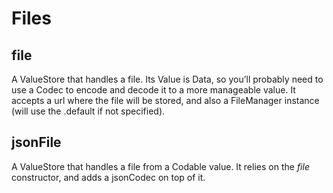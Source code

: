 # Files
 
## file

A ValueStore that handles a file. Its Value is Data, so you’ll probably need to use a Codec to encode and decode it to a more manageable value. It accepts a url where the file will be stored, and also a FileManager instance (will use the .default if not specified).

## jsonFile

A ValueStore that handles a file from a Codable value. It relies on the *file* constructor, and adds a jsonCodec on top of it.